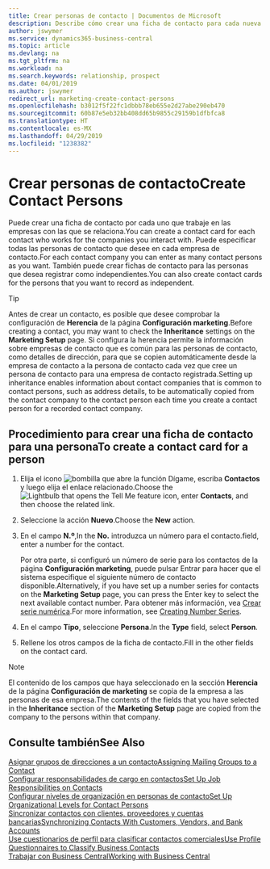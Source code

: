 ```yaml
---
title: Crear personas de contacto | Documentos de Microsoft
description: Describe cómo crear una ficha de contacto para cada nueva persona o cliente potencial con el que interactúe o tenga una relación de negocio.
author: jswymer
ms.service: dynamics365-business-central
ms.topic: article
ms.devlang: na
ms.tgt_pltfrm: na
ms.workload: na
ms.search.keywords: relationship, prospect
ms.date: 04/01/2019
ms.author: jswymer
redirect_url: marketing-create-contact-persons
ms.openlocfilehash: b3012f5f22fc1dbbb78eb655e2d27abe290eb470
ms.sourcegitcommit: 60b87e5eb32bb408dd65b9855c29159b1dfbfca8
ms.translationtype: HT
ms.contentlocale: es-MX
ms.lasthandoff: 04/29/2019
ms.locfileid: "1238382"
---
```

# <a name="create-contact-persons"></a><span data-ttu-id="b8fa6-103">Crear personas de contacto</span><span class="sxs-lookup"><span data-stu-id="b8fa6-103">Create Contact Persons</span></span>
<span data-ttu-id="b8fa6-104">Puede crear una ficha de contacto por cada uno que trabaje en las empresas con las que se relaciona.</span><span class="sxs-lookup"><span data-stu-id="b8fa6-104">You can create a contact card for each contact who works for the companies you interact with.</span></span> <span data-ttu-id="b8fa6-105">Puede especificar todas las personas de contacto que desee en cada empresa de contacto.</span><span class="sxs-lookup"><span data-stu-id="b8fa6-105">For each contact company you can enter as many contact persons as you want.</span></span> <span data-ttu-id="b8fa6-106">También puede crear fichas de contacto para las personas que desea registrar como independientes.</span><span class="sxs-lookup"><span data-stu-id="b8fa6-106">You can also create contact cards for the persons that you want to record as independent.</span></span>

> [!TIP]  
>   <span data-ttu-id="b8fa6-107">Antes de crear un contacto, es posible que desee comprobar la configuración de **Herencia** de la página **Configuración marketing**.</span><span class="sxs-lookup"><span data-stu-id="b8fa6-107">Before creating a contact, you may want to check the **Inheritance** settings on the **Marketing Setup** page.</span></span> <span data-ttu-id="b8fa6-108">Si configura la herencia permite la información sobre empresas de contacto que es común para las personas de contacto, como detalles de dirección, para que se copien automáticamente desde la empresa de contacto a la persona de contacto cada vez que cree un persona de contacto para una empresa de contacto registrada.</span><span class="sxs-lookup"><span data-stu-id="b8fa6-108">Setting up inheritance enables information about contact companies that is common to contact persons, such as address details, to be automatically copied from the contact company to the contact person each time you create a contact person for a recorded contact company.</span></span>

## <a name="to-create-a-contact-card-for-a-person"></a><span data-ttu-id="b8fa6-109">Procedimiento para crear una ficha de contacto para una persona</span><span class="sxs-lookup"><span data-stu-id="b8fa6-109">To create a contact card for a person</span></span>
1. <span data-ttu-id="b8fa6-110">Elija el icono ![bombilla que abre la función Dígame](media/ui-search/search_small.png "Dígame que desea hacer"), escriba **Contactos** y luego elija el enlace relacionado.</span><span class="sxs-lookup"><span data-stu-id="b8fa6-110">Choose the ![Lightbulb that opens the Tell Me feature](media/ui-search/search_small.png "Tell me what you want to do") icon, enter **Contacts**, and then choose the related link.</span></span>
2. <span data-ttu-id="b8fa6-111">Seleccione la acción **Nuevo**.</span><span class="sxs-lookup"><span data-stu-id="b8fa6-111">Choose the **New** action.</span></span>
3. <span data-ttu-id="b8fa6-112">En el campo **N.º**,</span><span class="sxs-lookup"><span data-stu-id="b8fa6-112">In the **No.**</span></span> <span data-ttu-id="b8fa6-113">introduzca un número para el contacto.</span><span class="sxs-lookup"><span data-stu-id="b8fa6-113">field, enter a number for the contact.</span></span>

    <span data-ttu-id="b8fa6-114">Por otra parte, si configuró un número de serie para los contactos de la página **Configuración marketing**, puede pulsar Entrar para hacer que el sistema especifique el siguiente número de contacto disponible.</span><span class="sxs-lookup"><span data-stu-id="b8fa6-114">Alternatively, if you have set up a number series for contacts on the **Marketing Setup** page, you can press the Enter key to select the next available contact number.</span></span> <span data-ttu-id="b8fa6-115">Para obtener más información, vea [Crear serie numérica](ui-create-number-series.md).</span><span class="sxs-lookup"><span data-stu-id="b8fa6-115">For more information, see [Creating Number Series](ui-create-number-series.md).</span></span>
4. <span data-ttu-id="b8fa6-116">En el campo **Tipo**, seleccione **Persona**.</span><span class="sxs-lookup"><span data-stu-id="b8fa6-116">In the **Type** field, select **Person**.</span></span>
5. <span data-ttu-id="b8fa6-117">Rellene los otros campos de la ficha de contacto.</span><span class="sxs-lookup"><span data-stu-id="b8fa6-117">Fill in the other fields on the contact card.</span></span>

> [!NOTE]  
>   <span data-ttu-id="b8fa6-118">El contenido de los campos que haya seleccionado en la sección **Herencia** de la página **Configuración de marketing** se copia de la empresa a las personas de esa empresa.</span><span class="sxs-lookup"><span data-stu-id="b8fa6-118">The contents of the fields that you have selected in the **Inheritance** section of the **Marketing Setup** page are copied from the company to the persons within that company.</span></span>

## <a name="see-also"></a><span data-ttu-id="b8fa6-119">Consulte también</span><span class="sxs-lookup"><span data-stu-id="b8fa6-119">See Also</span></span>
[<span data-ttu-id="b8fa6-120">Asignar grupos de direcciones a un contacto</span><span class="sxs-lookup"><span data-stu-id="b8fa6-120">Assigning Mailing Groups to a Contact</span></span>](marketing-mailing-groups.md#AssignMailGroupContact)  
[<span data-ttu-id="b8fa6-121">Configurar responsabilidades de cargo en contactos</span><span class="sxs-lookup"><span data-stu-id="b8fa6-121">Set Up Job Responsibilities on Contacts</span></span>](marketing-job-responsibilities.md)  
[<span data-ttu-id="b8fa6-122">Configurar niveles de organización en personas de contacto</span><span class="sxs-lookup"><span data-stu-id="b8fa6-122">Set Up Organizational Levels for Contact Persons</span></span>](marketing-organizational-levels.md)  
[<span data-ttu-id="b8fa6-123">Sincronizar contactos con clientes, proveedores y cuentas bancarias</span><span class="sxs-lookup"><span data-stu-id="b8fa6-123">Synchronizing Contacts With Customers, Vendors, and Bank Accounts</span></span>](marketing-synchronize-contacts-customers-vendors-bank-accounts.md)  
[<span data-ttu-id="b8fa6-124">Use cuestionarios de perfil para clasificar contactos comerciales</span><span class="sxs-lookup"><span data-stu-id="b8fa6-124">Use Profile Questionnaires to Classify Business Contacts</span></span>](marketing-create-contact-profile-questionnaire.md)  
[<span data-ttu-id="b8fa6-125">Trabajar con Business Central</span><span class="sxs-lookup"><span data-stu-id="b8fa6-125">Working with Business Central</span></span>](ui-work-product.md)  
